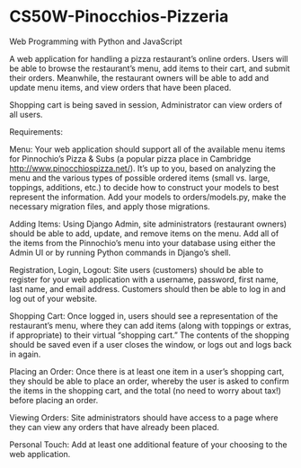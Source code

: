 # CS50W-Pinocchios-Pizzeria

Web Programming with Python and JavaScript

A web application for handling a pizza restaurant’s online orders. Users will be able to browse the restaurant’s menu, add items to their cart, and submit their orders. Meanwhile, the restaurant owners will be able to add and update menu items, and view orders that have been placed.

Shopping cart is being saved in session, Administrator can view orders of all users.

Requirements:

Menu: Your web application should support all of the available menu items for Pinnochio’s Pizza & Subs (a popular pizza place in Cambridge http://www.pinocchiospizza.net/). It’s up to you, based on analyzing the menu and the various types of possible ordered items (small vs. large, toppings, additions, etc.) to decide how to construct your models to best represent the information. Add your models to orders/models.py, make the necessary migration files, and apply those migrations.

Adding Items: Using Django Admin, site administrators (restaurant owners) should be able to add, update, and remove items on the menu. Add all of the items from the Pinnochio’s menu into your database using either the Admin UI or by running Python commands in Django’s shell.

Registration, Login, Logout: Site users (customers) should be able to register for your web application with a username, password, first name, last name, and email address. Customers should then be able to log in and log out of your website.

Shopping Cart: Once logged in, users should see a representation of the restaurant’s menu, where they can add items (along with toppings or extras, if appropriate) to their virtual “shopping cart.” The contents of the shopping should be saved even if a user closes the window, or logs out and logs back in again.

Placing an Order: Once there is at least one item in a user’s shopping cart, they should be able to place an order, whereby the user is asked to confirm the items in the shopping cart, and the total (no need to worry about tax!) before placing an order.

Viewing Orders: Site administrators should have access to a page where they can view any orders that have already been placed.

Personal Touch: Add at least one additional feature of your choosing to the web application.
